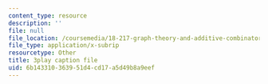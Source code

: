```yaml
---
content_type: resource
description: ''
file: null
file_location: /coursemedia/18-217-graph-theory-and-additive-combinatorics-fall-2019/6b143310363951d4cd17a5d49b8a9eef_RwikpgvkN_o.srt
file_type: application/x-subrip
resourcetype: Other
title: 3play caption file
uid: 6b143310-3639-51d4-cd17-a5d49b8a9eef
---
```

